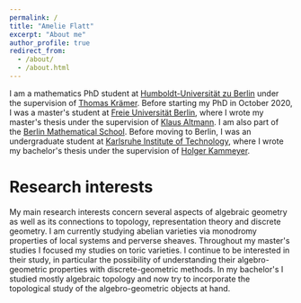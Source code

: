 ```yaml
---
permalink: /
title: "Amelie Flatt"
excerpt: "About me"
author_profile: true
redirect_from: 
  - /about/
  - /about.html
---
```


I am a mathematics PhD student at [Humboldt-Universität zu Berlin](https://www.hu-berlin.de/en?set_language=en) under the supervision of [Thomas Krämer](https://www.mathematik.hu-berlin.de/~kraemeth/index.html). Before starting my PhD in October 2020, I was a master's student at [Freie Universität Berlin](https://www.fu-berlin.de/en/index.html), where I wrote my master's thesis under the supervision of [Klaus Altmann](http://www.math.fu-berlin.de/altmann/). I am also part of the [Berlin Mathematical School](https://www.math-berlin.de). Before moving to Berlin, I was an undergraduate student at [Karlsruhe Institute of Technology](https://www.kit.edu/english/index.php), where I wrote my bachelor's thesis under the supervision of [Holger Kammeyer](https://topology.math.kit.edu/21_375.php).

Research interests
======
My main research interests concern several aspects of algebraic geometry as well as its connections to topology, representation theory and discrete geometry.
I am currently studying abelian varieties via monodromy properties of local systems and perverse sheaves.
Throughout my master's studies I focused my studies on toric varieties. I continue to be interested in their study, in particular the possibility of understanding their algebro-geometric properties with discrete-geometric methods.
In my bachelor's I studied mostly algebraic topology and now try to incorporate the topological study of the algebro-geometric objects at hand.


